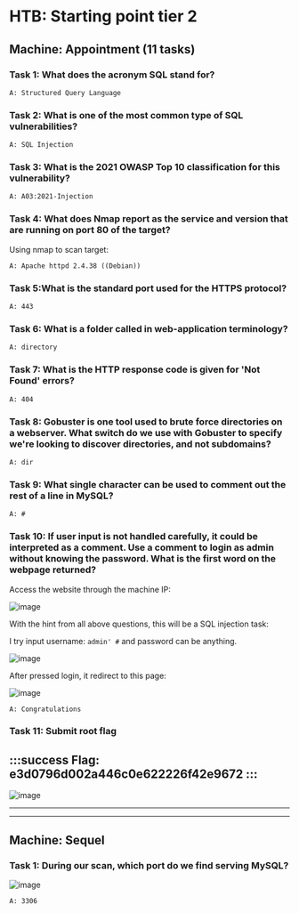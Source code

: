 # HTB: Starting point tier 2


## Machine: Appointment (11 tasks)
### Task 1: What does the acronym SQL stand for?
    A: Structured Query Language
### Task 2: What is one of the most common type of SQL vulnerabilities?
    A: SQL Injection
### Task 3: What is the 2021 OWASP Top 10 classification for this vulnerability?
    A: A03:2021-Injection
### Task 4: What does Nmap report as the service and version that are running on port 80 of the target?
Using nmap to scan target:

    A: Apache httpd 2.4.38 ((Debian))
### Task 5:What is the standard port used for the HTTPS protocol?
    A: 443
### Task 6: What is a folder called in web-application terminology?
    A: directory
### Task 7: What is the HTTP response code is given for 'Not Found' errors?
    A: 404
### Task 8: Gobuster is one tool used to brute force directories on a webserver. What switch do we use with Gobuster to specify we're looking to discover directories, and not subdomains?
    A: dir
### Task 9: What single character can be used to comment out the rest of a line in MySQL?
    A: #
### Task 10: If user input is not handled carefully, it could be interpreted as a comment. Use a comment to login as admin without knowing the password. What is the first word on the webpage returned?
Access the website through the machine IP:

![image](HackmdWriteup\HTB\StartingPointT2_img\c1_10_1.png)

With the hint from all above questions, this will be a SQL injection task:

I try input username: `admin' #` and password can be anything.

![image](HackmdWriteup\HTB\StartingPointT2_img\c1_10_2.png)

After pressed login, it redirect to this page:

![image](HackmdWriteup\HTB\StartingPointT2_img\c1_f.png)

    A: Congratulations

### Task 11: Submit root flag
:::success 
    Flag: e3d0796d002a446c0e622226f42e9672
:::
---

![image](HackmdWriteup\HTB\StartingPointT2_img\c1_f.png)

---
---

## Machine: Sequel

### Task 1: During our scan, which port do we find serving MySQL?

![image](HackmdWriteup\HTB\StartingPointT2_img\c1_f.png)

    A: 3306

